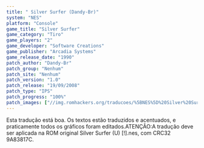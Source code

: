 ```yaml
---
title: " Silver Surfer (Dandy-Br)"
system: "NES"
platform: "Console"
game_title: "Silver Surfer"
game_category: "Tiro"
game_players: "2"
game_developer: "Software Creations"
game_publisher: "Arcadia Systems"
game_release_date: "1990"
patch_author: "Dandy-Br"
patch_group: "Nenhum"
patch_site: "Nenhum"
patch_version: "1.0"
patch_release: "19/09/2008"
patch_type: "IPS"
patch_progress: "100%"
patch_images: ["//img.romhackers.org/traducoes/%5BNES%5D%20Silver%20Surfer%20-%20Dandy-Br%20-%2001.png","//img.romhackers.org/traducoes/%5BNES%5D%20Silver%20Surfer%20-%20Dandy-Br%20-%2002.png","//img.romhackers.org/traducoes/%5BNES%5D%20Silver%20Surfer%20-%20Dandy-Br%20-%2003.png"]
---
```

Esta tradução está boa. Os textos estão traduzidos e acentuados, e praticamente todos os gráficos foram editados.ATENÇÃO:A tradução deve ser aplicada na ROM original Silver Surfer (U) [!].nes, com CRC32 9A83817C.